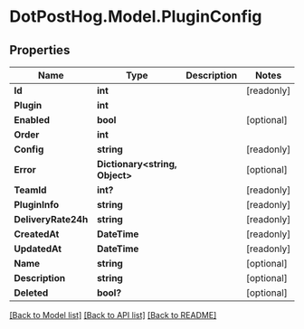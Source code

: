 # DotPostHog.Model.PluginConfig

## Properties

Name | Type | Description | Notes
------------ | ------------- | ------------- | -------------
**Id** | **int** |  | [readonly] 
**Plugin** | **int** |  | 
**Enabled** | **bool** |  | [optional] 
**Order** | **int** |  | 
**Config** | **string** |  | [readonly] 
**Error** | **Dictionary&lt;string, Object&gt;** |  | [optional] 
**TeamId** | **int?** |  | [readonly] 
**PluginInfo** | **string** |  | [readonly] 
**DeliveryRate24h** | **string** |  | [readonly] 
**CreatedAt** | **DateTime** |  | [readonly] 
**UpdatedAt** | **DateTime** |  | [readonly] 
**Name** | **string** |  | [optional] 
**Description** | **string** |  | [optional] 
**Deleted** | **bool?** |  | [optional] 

[[Back to Model list]](../README.md#documentation-for-models) [[Back to API list]](../README.md#documentation-for-api-endpoints) [[Back to README]](../README.md)

